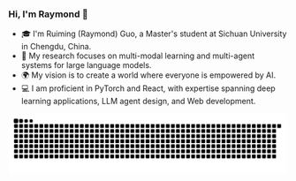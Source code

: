 ### Hi, I'm Raymond 👋

- 🎓 I'm Ruiming (Raymond) Guo, a Master's student at Sichuan University in Chengdu, China.
- 🔬 My research focuses on multi-modal learning and multi-agent systems for large language models.
- 🌍 My vision is to create a world where everyone is empowered by AI.
- 💻 I am proficient in PyTorch and React, with expertise spanning deep learning applications, LLM agent design, and Web development.

<picture>
  <source media="(prefers-color-scheme: light)" srcset="https://raw.githubusercontent.com/Dandelight/dandelight/output/github-snake.svg" />
  <source media="(prefers-color-scheme: dark)" srcset="https://raw.githubusercontent.com/Dandelight/dandelight/output/github-snake-dark.svg" />
  <img alt="github-snake" src="https://raw.githubusercontent.com/Dandelight/dandelight/output/github-snake-dark.svg" />
</picture>
